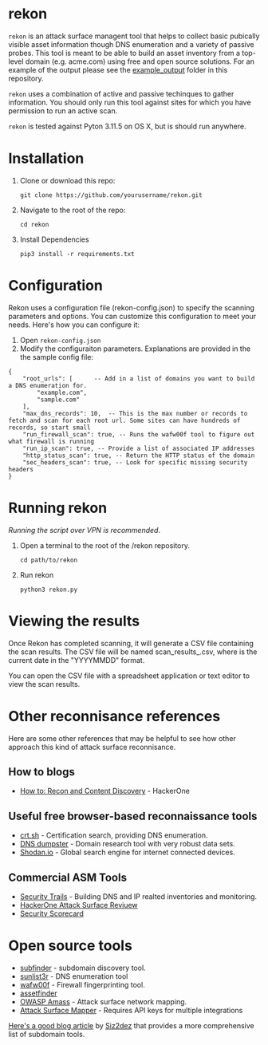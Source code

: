 # rekon
`rekon` is an attack surface managent tool that helps to collect basic pubically visible asset information though DNS enumeration and a variety of passive probes. This tool is meant to be able to build an asset inventory from a top-level domain (e.g. acme.com) using free and open source solutions. For an example of the output please see the [example_output](./example_output/) folder in this repository.
 
`rekon` uses a combination of active and passive techinques to gather information. You should only run this tool against sites for which you have permission to run an active scan.

`rekon` is tested against Pyton 3.11.5 on OS X, but is should run anywhere.

# Installation

1. Clone or download this repo:
    
    `git clone https://github.com/yourusername/rekon.git`

1. Navigate to the root of the repo:

    `cd rekon`

1. Install Dependencies

    `pip3 install -r requirements.txt`

# Configuration

Rekon uses a configuration file (rekon-config.json) to specify the scanning parameters and options. You can customize this configuration to meet your needs. Here's how you can configure it:

1. Open `rekon-config.json`
1. Modify the  configuraiton parameters. Explanations are provided in the the sample config file:

```
{
    "root_urls": [      -- Add in a list of domains you want to build a DNS enumeration for.
        "example.com",
        "sample.com"
    ],
    "max_dns_records": 10,  -- This is the max number or records to fetch and scan for each root url. Some sites can have hundreds of records, so start small
    "run_firewall_scan": true, -- Runs the wafw00f tool to figure out what firewall is running
    "run_ip_scan": true, -- Provide a list of associated IP addresses
    "http_status_scan": true, -- Return the HTTP status of the domain
    "sec_headers_scan": true, -- Look for specific missing security headers
}
```

# Running rekon

_Running the script over VPN is recommended_.

1. Open a terminal to the root of the /rekon repository.

    `cd path/to/rekon`

1. Run rekon

    `python3 rekon.py`

# Viewing the results

Once Rekon has completed scanning, it will generate a CSV file containing the scan results. The CSV file will be named scan_results_<date>.csv, where <date> is the current date in the "YYYYMMDD" format.

You can open the CSV file with a spreadsheet application or text editor to view the scan results.

# Other reconnisance references

Here are some other references that may be helpful to see how other approach this kind of attack surface reconnisance. 

## How to blogs

* [How to: Recon and Content Discovery](https://www.hackerone.com/ethical-hacker/how-recon-and-content-discovery) - HackerOne


## Useful free browser-based reconnaissance tools

* [crt.sh](https://crt.sh/) -  Certification search, providing DNS enumeration.
* [DNS dumpster](https://dnsdumpster.com/) - Domain research tool with very robust data sets.
* [Shodan.io](https://www.shodan.io/) - Global search engine for internet connected devices.

## Commercial ASM Tools

* [Security Trails](https://securitytrails.com/) - Building DNS and IP realted inventories and monitoring.
* [HackerOne Attack Surface Reviuew](https://www.hackerone.com/attack-surface-review)
* [Security Scorecard](https://securityscorecard.com/solutions/enterprise-risk-management/)

# Open source tools

* [subfinder](https://github.com/projectdiscovery/subfinder) - subdomain discovery tool.
* [sunlist3r](https://github.com/aboul3la/Sublist3r) - DNS enumeration tool
* [wafw00f](https://github.com/EnableSecurity/wafw00f) - Firewall fingerprinting tool.
* [assetfinder](https://github.com/tomnomnom/assetfinder)
* [OWASP Amass](https://github.com/owasp-amass/amass) - Attack surface network mapping.
* [Attack Surface Mapper](https://github.com/superhedgy/AttackSurfaceMapper) - Requires API keys for multiple integrations

[Here's a good blog article](https://blog.yeswehack.com/yeswerhackers/subdomains-tools-review-full-detailed-comparison/) by [Siz2dez](https://twitter.com/Six2dez1) that provides a more comprehensive list of subdomain tools.
